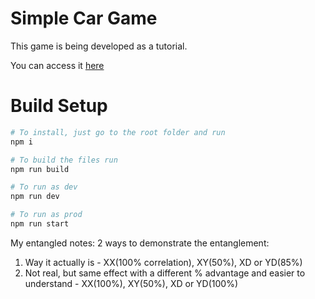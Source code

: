 # Simple Car Game

This game is being developed as a tutorial.

You can access it [here](https://medium.com/@gdomaradzki/how-to-make-a-simple-multiplayer-online-car-game-with-javascript-89d47908f995)

# Build Setup
```bash
# To install, just go to the root folder and run
npm i

# To build the files run
npm run build

# To run as dev
npm run dev

# To run as prod
npm run start
```





My entangled notes:
2 ways to demonstrate the entanglement:
1) Way it actually is - XX(100% correlation), XY(50%), XD or YD(85%)
2) Not real, but same effect with a different % advantage and easier to understand - XX(100%), XY(50%), XD or YD(100%)
